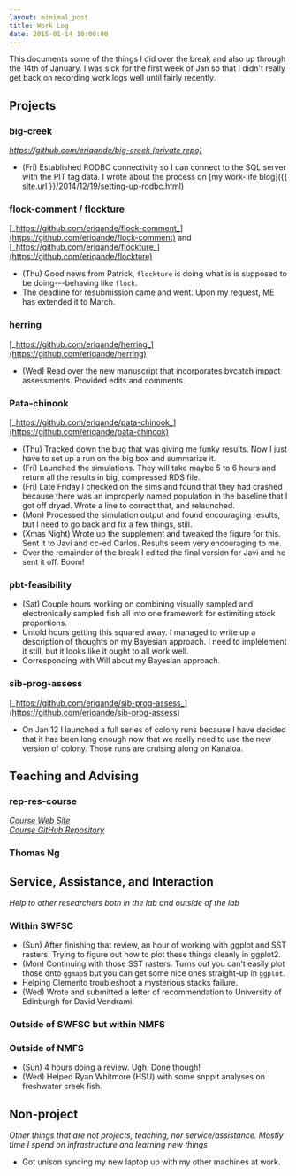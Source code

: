 ```yaml
---
layout: minimal_post
title: Work Log
date: 2015-01-14 10:00:00
---
```


This documents some of the things I did over the break and also up through
the 14th  of January.  I was  sick for the first week of Jan so that I didn't
really get back on recording work logs well until fairly recently.


## Projects

### big-creek
[_https://github.com/eriqande/big-creek (private repo)_](https://github.com/eriqande/big-creek)

* (Fri) Established RODBC connectivity so I can connect to the SQL server with the PIT tag data.
I wrote about the process on [my work-life blog]({{ site.url }}/2014/12/19/setting-up-rodbc.html)



### flock-comment / flockture
[_https://github.com/eriqande/flock-comment_](https://github.com/eriqande/flock-comment)
and [_https://github.com/eriqande/flockture_](https://github.com/eriqande/flockture)

* (Thu) Good news from Patrick, `flockture` is doing what is is supposed to be doing---behaving like `flock`.
* The deadline for resubmission came and went.  Upon my request, ME has extended it to March.




### herring
[_https://github.com/eriqande/herring_](https://github.com/eriqande/herring)

* (Wed) Read over the new manuscript that incorporates bycatch impact assessments.  Provided edits and comments.

### Pata-chinook
[_https://github.com/eriqande/pata-chinook_](https://github.com/eriqande/pata-chinook)

* (Thu) Tracked down the bug that was giving me funky results.  Now I just have to set up a run on the big box and
summarize it.
* (Fri) Launched the simulations.  They will take maybe 5 to 6 hours and return all the results in big, compressed RDS file.
* (Fri) Late Friday I checked on the sims and found that they had crashed because there was an improperly named
population in the baseline that I got off dryad.  Wrote a line to correct that, and relaunched.
* (Mon) Processed the simulation output and found encouraging results, but I need to go back and fix
a few things, still.
* (Xmas Night) Wrote up the supplement and tweaked the figure for this.  Sent it
to Javi and cc-ed Carlos. Results seem very encouraging to me.
* Over the remainder of the break I edited the final version for Javi and he sent it off.
Boom!


### pbt-feasibility

* (Sat)  Couple hours working on combining visually sampled and electronically sampled fish all into one framework
for estimiting stock proportions.
* Untold hours getting this squared away. I managed to write up a description of thoughts
on my Bayesian approach.  I need to implelement it still, but it looks like it ought to all work well.
* Corresponding with Will about my Bayesian approach.




### sib-prog-assess
[_https://github.com/eriqande/sib-prog-assess_](https://github.com/eriqande/sib-prog-assess)
* On Jan 12 I launched a full series of colony runs because I have decided that it has been long enough now that
we really need to use the new version of colony.  Those runs are cruising along on Kanaloa.


## Teaching and Advising


### rep-res-course
[_Course Web Site_](http://eriqande.github.io/rep-res-web/)  
[_Course GitHub Repository_](https://github.com/eriqande/rep-res-course)





### Thomas Ng


## Service, Assistance, and Interaction
_Help to other researchers both in the lab and outside of the lab_


### Within SWFSC

* (Sun) After finishing that review, an hour of working with ggplot and SST rasters.  Trying to figure out how to plot these things cleanly in ggplot2.  
* (Mon) Continuing with those SST rasters.  Turns out you can't easily plot those onto `ggmap`s but
you can get some nice ones straight-up in `ggplot`.
* Helping Clemento troubleshoot a mysterious stacks failure.
* (Wed) Wrote and submitted a letter of recommendation to University of Edinburgh for David Vendrami.

### Outside of SWFSC but within NMFS



### Outside of NMFS

* (Sun) 4 hours doing a review.  Ugh.  Done though!
* (Wed) Helped Ryan Whitmore (HSU) with some snppit analyses on freshwater creek fish.


## Non-project
_Other things that are not projects, teaching, nor service/assistance.  Mostly time I
spend on infrastructure and learning new things_

* Got unison syncing my new laptop up with my other machines at work.

